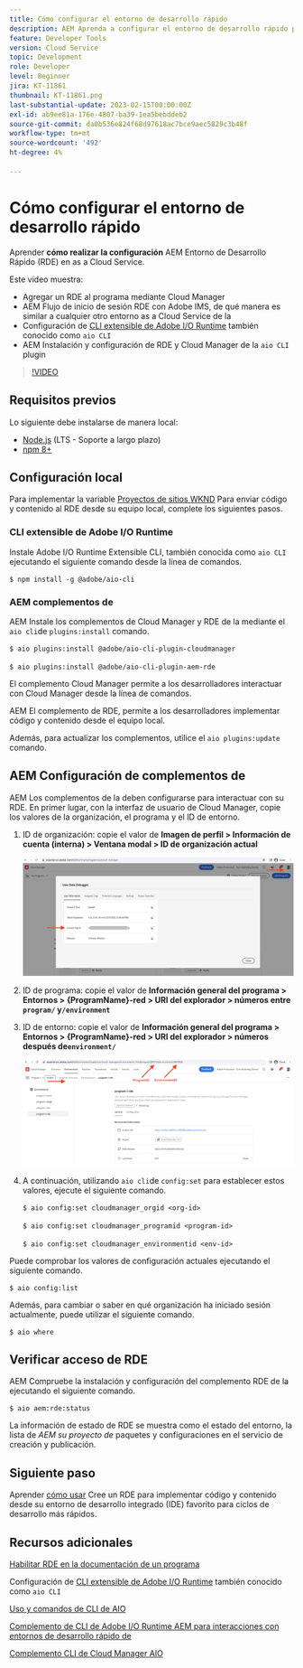 ```yaml
---
title: Cómo configurar el entorno de desarrollo rápido
description: AEM Aprenda a configurar el entorno de desarrollo rápido para el as a Cloud Service de la.
feature: Developer Tools
version: Cloud Service
topic: Development
role: Developer
level: Beginner
jira: KT-11861
thumbnail: KT-11861.png
last-substantial-update: 2023-02-15T00:00:00Z
exl-id: ab9ee81a-176e-4807-ba39-1ea5bebddeb2
source-git-commit: da0b536e824f68d97618ac7bce9aec5829c3b48f
workflow-type: tm+mt
source-wordcount: '492'
ht-degree: 4%

---
```


# Cómo configurar el entorno de desarrollo rápido

Aprender **cómo realizar la configuración** AEM Entorno de Desarrollo Rápido (RDE) en as a Cloud Service.

Este vídeo muestra:

- Agregar un RDE al programa mediante Cloud Manager
- AEM Flujo de inicio de sesión RDE con Adobe IMS, de qué manera es similar a cualquier otro entorno as a Cloud Service de la
- Configuración de [CLI extensible de Adobe I/O Runtime](https://developer.adobe.com/runtime/docs/guides/tools/cli_install/) también conocido como `aio CLI`
- AEM Instalación y configuración de RDE y Cloud Manager de la `aio CLI` plugin

>[!VIDEO](https://video.tv.adobe.com/v/3415490?quality=12&learn=on)

## Requisitos previos

Lo siguiente debe instalarse de manera local:

- [Node.js](https://nodejs.org/en/) (LTS - Soporte a largo plazo)
- [npm 8+](https://docs.npmjs.com/)

## Configuración local

Para implementar la variable [Proyectos de sitios WKND](https://github.com/adobe/aem-guides-wknd#aem-wknd-sites-project) Para enviar código y contenido al RDE desde su equipo local, complete los siguientes pasos.

### CLI extensible de Adobe I/O Runtime

Instale Adobe I/O Runtime Extensible CLI, también conocida como `aio CLI` ejecutando el siguiente comando desde la línea de comandos.

```shell
$ npm install -g @adobe/aio-cli
```

### AEM complementos de

AEM Instale los complementos de Cloud Manager y RDE de la mediante el `aio cli`de `plugins:install` comando.

```shell
$ aio plugins:install @adobe/aio-cli-plugin-cloudmanager

$ aio plugins:install @adobe/aio-cli-plugin-aem-rde
```

El complemento Cloud Manager permite a los desarrolladores interactuar con Cloud Manager desde la línea de comandos.

AEM El complemento de RDE, permite a los desarrolladores implementar código y contenido desde el equipo local.

Además, para actualizar los complementos, utilice el `aio plugins:update` comando.

## AEM Configuración de complementos de

AEM Los complementos de la deben configurarse para interactuar con su RDE. En primer lugar, con la interfaz de usuario de Cloud Manager, copie los valores de la organización, el programa y el ID de entorno.

1. ID de organización: copie el valor de **Imagen de perfil > Información de cuenta (interna) > Ventana modal > ID de organización actual**

   ![Id. de organización](./assets/Org-ID.png)

1. ID de programa: copie el valor de **Información general del programa > Entornos > {ProgramName}-red > URI del explorador > números entre `program/` y`/environment`**

1. ID de entorno: copie el valor de **Información general del programa > Entornos > {ProgramName}-red > URI del explorador > números después de`environment/`**

   ![ID de programa y entorno](./assets/Program-Environment-Id.png)

1. A continuación, utilizando `aio cli`de `config:set` para establecer estos valores, ejecute el siguiente comando.

   ```shell
   $ aio config:set cloudmanager_orgid <org-id>
   
   $ aio config:set cloudmanager_programid <program-id>
   
   $ aio config:set cloudmanager_environmentid <env-id>
   ```

Puede comprobar los valores de configuración actuales ejecutando el siguiente comando.

```shell
$ aio config:list
```

Además, para cambiar o saber en qué organización ha iniciado sesión actualmente, puede utilizar el siguiente comando.

```shell
$ aio where
```

## Verificar acceso de RDE

AEM Compruebe la instalación y configuración del complemento RDE de la ejecutando el siguiente comando.

```shell
$ aio aem:rde:status
```

La información de estado de RDE se muestra como el estado del entorno, la lista de _AEM su proyecto de_ paquetes y configuraciones en el servicio de creación y publicación.

## Siguiente paso

Aprender [cómo usar](./how-to-use.md) Cree un RDE para implementar código y contenido desde su entorno de desarrollo integrado (IDE) favorito para ciclos de desarrollo más rápidos.


## Recursos adicionales

[Habilitar RDE en la documentación de un programa](https://experienceleague.adobe.com/docs/experience-manager-cloud-service/content/implementing/developing/rapid-development-environments.html#enabling-rde-in-a-program)

Configuración de [CLI extensible de Adobe I/O Runtime](https://developer.adobe.com/runtime/docs/guides/tools/cli_install/) también conocido como `aio CLI`

[Uso y comandos de CLI de AIO](https://github.com/adobe/aio-cli#usage)

[Complemento de CLI de Adobe I/O Runtime AEM para interacciones con entornos de desarrollo rápido de](https://github.com/adobe/aio-cli-plugin-aem-rde#aio-cli-plugin-aem-rde)

[Complemento CLI de Cloud Manager AIO](https://github.com/adobe/aio-cli-plugin-cloudmanager)
